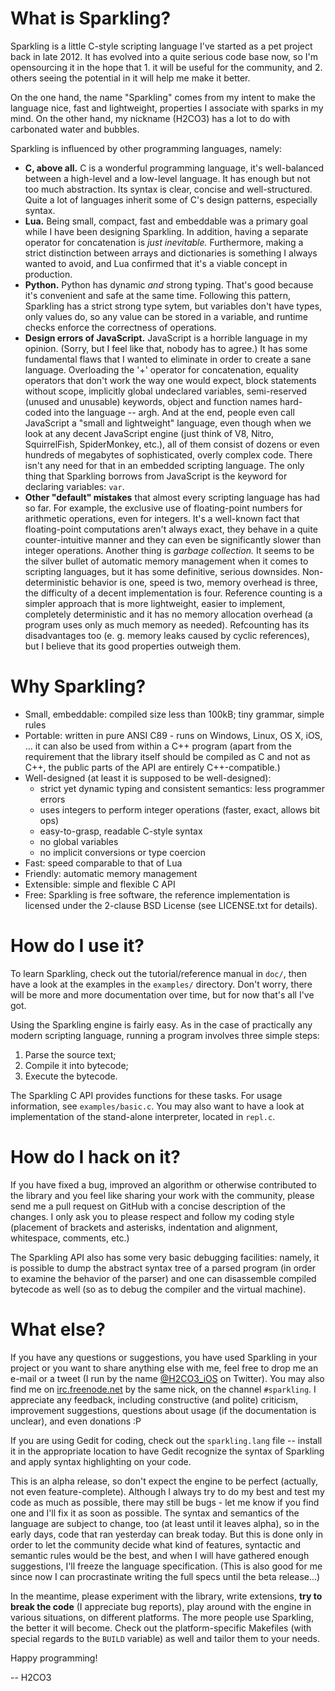 What is Sparkling?
==================
Sparkling is a little C-style scripting language I've started as a pet project
back in late 2012. It has evolved into a quite serious code base now, so I'm
opensourcing it in the hope that 1. it will be useful for the community, and
2. others seeing the potential in it will help me make it better.

On the one hand, the name "Sparkling" comes from my intent to make the language
nice, fast and lightweight, properties I associate with sparks in my mind.
On the other hand, my nickname (H2CO3) has a lot to do with carbonated water
and bubbles.

Sparkling is influenced by other programming languages, namely:

 - **C, above all.** C is a wonderful programming language, it's well-balanced
   between a high-level and a low-level language. It has enough but not too
   much abstraction. Its syntax is clear, concise and well-structured. Quite a
   lot of languages inherit some of C's design patterns, especially syntax.
 - **Lua.** Being small, compact, fast and embeddable was a primary goal while
   I have been designing Sparkling. In addition, having a separate operator
   for concatenation is *just inevitable.* Furthermore, making a strict
   distinction between arrays and dictionaries is something I always wanted to
   avoid, and Lua confirmed that it's a viable concept in production.
 - **Python.** Python has dynamic *and* strong typing. That's good because it's
   convenient and safe at the same time. Following this pattern, Sparkling has
   a strict strong type sytem, but variables don't have types, only values do,
   so any value can be stored in a variable, and runtime checks enforce the
   correctness of operations.
 - **Design errors of JavaScript.** JavaScript is a horrible language in my
   opinion. (Sorry, but I feel like that, nobody has to agree.) It has some
   fundamental flaws that I wanted to eliminate in order to create a sane
   language. Overloading the '+' operator for concatenation, equality operators
   that don't work the way one would expect, block statements without scope,
   implicitly global undeclared variables, semi-reserved (unused and unusable)
   keywords, object and function names hard-coded into the language -- argh.
   And at the end, people even call JavaScript a "small and lightweight"
   language, even though when we look at any decent JavaScript engine (just
   think of V8, Nitro, SquirrelFish, SpiderMonkey, etc.), all of them consist
   of dozens or even hundreds of megabytes of sophisticated, overly complex
   code. There isn't any need for that in an embedded scripting language.
   The only thing that Sparkling borrows from JavaScript is the keyword for
   declaring variables: `var`.
 - **Other "default" mistakes** that almost every scripting language has had so
   far. For example, the exclusive use of floating-point numbers for arithmetic
   operations, even for integers. It's a well-known fact that floating-point
   computations aren't always exact, they behave in a quite counter-intuitive
   manner and they can even be significantly slower than integer operations.
   Another thing is *garbage collection.* It seems to be the silver bullet of
   automatic memory management when it comes to scripting languages, but it
   has some definitive, serious downsides. Non-deterministic behavior is one,
   speed is two, memory overhead is three, the difficulty of a decent
   implementation is four. Reference counting is a simpler approach that is
   more lightweight, easier to implement, completely deterministic and it has
   no memory allocation overhead (a program uses only as much memory as needed).
   Refcounting has its disadvantages too (e. g. memory leaks caused by cyclic
   references), but I believe that its good properties outweigh them.

Why Sparkling?
==============
- Small, embeddable: compiled size less than 100kB; tiny grammar, simple rules
- Portable: written in pure ANSI C89 - runs on Windows, Linux, OS X, iOS, ...
   it can also be used from within a C++ program (apart from the requirement
   that the library itself should be compiled as C and not as C++, the public
   parts of the API are entirely C++-compatible.)
- Well-designed (at least it is supposed to be well-designed):
  - strict yet dynamic typing and consistent semantics: less programmer errors
  - uses integers to perform integer operations (faster, exact, allows bit ops)
  - easy-to-grasp, readable C-style syntax
  - no global variables
  - no implicit conversions or type coercion
- Fast: speed comparable to that of Lua
- Friendly: automatic memory management
- Extensible: simple and flexible C API
- Free: Sparkling is free software, the reference implementation is licensed
  under the 2-clause BSD License (see LICENSE.txt for details).

How do I use it?
================
To learn Sparkling, check out the tutorial/reference manual in `doc/`,
then have a look at the examples in the `examples/` directory. Don't worry,
there will be more and more documentation over time, but for now that's all
I've got.

Using the Sparkling engine is fairly easy. As in the case of practically any
modern scripting language, running a program involves three simple steps:

  1. Parse the source text;
  2. Compile it into bytecode;
  3. Execute the bytecode.

The Sparkling C API provides functions for these tasks. For usage information,
see `examples/basic.c`. You may also want to have a look at implementation
of the stand-alone interpreter, located in `repl.c`.

How do I hack on it?
====================
If you have fixed a bug, improved an algorithm or otherwise contributed to the
library and you feel like sharing your work with the community, please send me
a pull request on GitHub with a concise description of the changes. I only ask
you to please respect and follow my coding style (placement of brackets and
asterisks, indentation and alignment, whitespace, comments, etc.)

The Sparkling API also has some very basic debugging facilities: namely, it is
possible to dump the abstract syntax tree of a parsed program (in order to
examine the behavior of the parser) and one can disassemble compiled bytecode
as well (so as to debug the compiler and the virtual machine).

What else?
==========
If you have any questions or suggestions, you have used Sparkling in your
project or you want to share anything else with me, feel free to drop me an
e-mail or a tweet (I run by the name [@H2CO3_iOS](http://twitter.com/H2CO3_iOS)
on Twitter). You may also find me on [irc.freenode.net](http://irc.freenode.net)
by the same nick, on the channel `#sparkling`. I appreciate any feedback,
including constructive (and polite) criticism, improvement suggestions,
questions about usage (if the documentation is unclear), and even donations :P

If you are using Gedit
for coding, check out the `sparkling.lang` file -- install it in the appropriate
location to have Gedit recognize the syntax of Sparkling and apply syntax
highlighting on your code.

This is an alpha release, so don't expect the engine to be perfect (actually,
not even feature-complete). Although I always try to do my best and test
my code as much as possible, there may still be bugs - let me know if you find
one and I'll fix it as soon as possible. The syntax and semantics of the
language are subject to change, too (at least until it leaves alpha), so in
the early days, code that ran yesterday can break today. But this is done only
in order to let the community decide what kind of features, syntactic and
semantic rules would be the best, and when I will have gathered enough
suggestions, I'll freeze the language specification. (This is also good for me
since now I can procrastinate writing the full specs until the beta release...)

In the meantime, please experiment with the library, write extensions, **try
to break the code** (I appreciate bug reports), play around with the engine in
various situations, on different platforms. The more people use Sparkling,
the better it will become. Check out the platform-specific Makefiles (with
special regards to the `BUILD` variable) as well and tailor them to your needs.

Happy programming!

-- H2CO3

